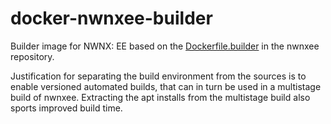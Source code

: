 # docker-nwnxee-builder

Builder image for NWNX: EE based on the [Dockerfile.builder](https://github.com/nwnxee/unified/blob/master/Dockerfile.builder) in the nwnxee repository.

Justification for separating the build environment from the sources is to enable versioned automated builds, that can in turn be used in a multistage build of nwnxee. Extracting the apt installs from the multistage build also sports improved build time.
